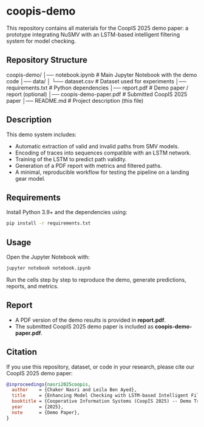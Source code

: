# coopis-demo

This repository contains all materials for the CoopIS 2025 demo paper: a prototype integrating NuSMV with an LSTM-based intelligent filtering system for model checking.

## Repository Structure

coopis-demo/
│── notebook.ipynb       # Main Jupyter Notebook with the demo code
│── data/
│     └── dataset.csv    # Dataset used for experiments
│── requirements.txt     # Python dependencies
│── report.pdf           # Demo paper / report (optional)
│── coopis-demo-paper.pdf # Submitted CoopIS 2025 paper
│── README.md            # Project description (this file)

## Description

This demo system includes:

- Automatic extraction of valid and invalid paths from SMV models.
- Encoding of traces into sequences compatible with an LSTM network.
- Training of the LSTM to predict path validity.
- Generation of a PDF report with metrics and filtered paths.
- A minimal, reproducible workflow for testing the pipeline on a landing gear model.

## Requirements

Install Python 3.9+ and the dependencies using:

```bash
pip install -r requirements.txt
```

## Usage

Open the Jupyter Notebook with:

```bash
jupyter notebook notebook.ipynb
```

Run the cells step by step to reproduce the demo, generate predictions, reports, and metrics.

## Report

- A PDF version of the demo results is provided in **report.pdf**.  
- The submitted CoopIS 2025 demo paper is included as **coopis-demo-paper.pdf**.

## Citation

If you use this repository, dataset, or code in your research, please cite our CoopIS 2025 demo paper:

```bibtex
@inproceedings{nasri2025coopis,
  author    = {Chaker Nasri and Leila Ben Ayed},
  title     = {Enhancing Model Checking with LSTM-based Intelligent Filtering},
  booktitle = {Cooperative Information Systems (CoopIS 2025) -- Demo Track},
  year      = {2025},
  note      = {Demo Paper},
}
```

